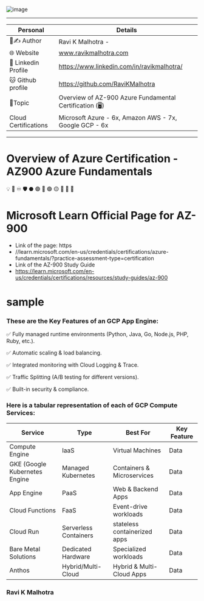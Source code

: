![image](https://github.com/user-attachments/assets/da5df687-7c71-492f-ac84-3f148cb0440e)

 _________________________________________________________________________________
| Personal            | Details                                                   | 
|---------------------|---------------------------------------------------------- |
| 👤✍️ Author        | Ravi K Malhotra -                                         |  
| 🌐 Website          | www.ravikmalhotra.com                                     | 
| 🚀 Linkedin Profile | https://www.linkedin.com/in/ravikmalhotra/                | 
| 🐱 Github profile   | https://github.com/RaviKMalhotra                          | 
| 📜Topic             | Overview of AZ-900 Azure Fundamental Certification (🖥️)  |
| Cloud Certifications| Microsoft Azure - 6x, Amazon AWS - 7x, Google GCP - 6x     |
 ___________________________________________________________________________________

# Overview of Azure Certification - AZ900 Azure Fundamentals
💡 🚀 ♾️ 🛡️  ⬣  🟣   🔵  🟢  🟡  🔴   🔴   🔺 

# Microsoft Learn Official Page for AZ-900

- Link of the page: https
- //learn.microsoft.com/en-us/credentials/certifications/azure-fundamentals/?practice-assessment-type=certification
- Link of the AZ-900 Study Guide
- https://learn.microsoft.com/en-us/credentials/certifications/resources/study-guides/az-900 
 

 # sample



### These are the Key Features of an GCP App Engine:

✅ Fully managed runtime environments (Python, Java, Go, Node.js, PHP, Ruby, etc.).

✅ Automatic scaling & load balancing.

✅ Integrated monitoring with Cloud Logging & Trace.

✅ Traffic Splitting (A/B testing for different versions).

✅ Built-in security & compliance.

### Here is a tabular representation of each of GCP Compute Services:

| Service                       | Type                   | Best For                     | Key Feature   |
|-------------------------------|------------------------|------------------------------|---------------|
| Compute Engine                | IaaS                   | Virtual Machines             | Data          |
| GKE (Google Kubernetes Engine | Managed Kubernetes     | Containers & Microservices   | Data          |
| App Engine                    | PaaS                   | Web & Backend Apps           | Data          |
| Cloud Functions               | FaaS                   | Event-drive workloads        | Data          |
| Cloud Run                     | Serverless Containers  | stateless containerized apps | Data          |
| Bare Metal Solutions          | Dedicated Hardware     | Specialized workloads        | Data          |
| Anthos                        | Hybrid/Multi-Cloud     | Hybrid & Multi-Cloud Apps    | Data          |

  ### Ravi K Malhotra



